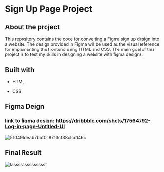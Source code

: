 # Sign Up Page Project

## About the project
This repository contains the code for converting a Figma sign up design into a website. The design provided in Figma will be used as the visual reference for implementing the frontend using HTML and CSS. The main goal of this project is to test my skills in designing a website with figma designs.

## Built with
* HTML

* CSS

## Figma Deign
### link to figma design: https://dribbble.com/shots/17564792-Log-in-page-Untitled-UI
![510491deab7bbf0c8713cf38c1cc146c](https://github.com/khaekelvin/new-sign-up-page/assets/130221570/32bfabbe-aa28-4d6a-adae-b281db5b2b48)

## Final Result
![lasssssssssssssst](https://github.com/khaekelvin/new-sign-up-page/assets/130221570/3f7672ea-e914-41ed-8ca3-14820b96971e)
